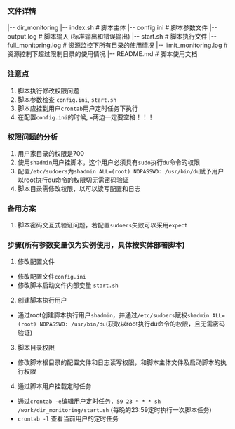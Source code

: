### 文件详情

|-- dir_monitoring
   |-- index.sh			# 脚本主体
   |-- config.ini		# 脚本参数文件
   |-- output.log		# 脚本输入 (标准输出和错误输出)
   |-- start.sh			# 脚本执行文件
   |-- full_monitoring.log	# 资源监控下所有目录的使用情况
   |-- limit_monitoring.log	# 资源控制下超过限制目录的使用情况
   |-- README.md		# 脚本使用文档


### 注意点

1. 脚本执行修改权限问题
2. 脚本参数检查 `config.ini`,  `start.sh`
3. 脚本应挂到用户`crontab`用户定时任务下执行
4. 在配置`config.ini`的时候, `=`两边一定要空格！！！

### 权限问题的分析

1. 用户家目录的权限是700
2. 使用`shadmin`用户挂脚本，这个用户必须具有`sudo`执行`du`命令的权限
3. 配置`/etc/sudoers`为`shadmin ALL=(root) NOPASSWD: /usr/bin/du`赋予用户以root执行du命令的权限切无需密码验证
4. 脚本目录需修改权限，以可以读写配置和日志


### 备用方案

1. 脚本密码交互式验证问题，若配置`sudoers`失败可以采用`expect`


### 步骤(所有参数变量仅为实例使用，具体按实体部署脚本)

1. 修改配置文件  

- 修改配置文件`config.ini`
- 修改脚本启动文件内部变量 `start.sh`


2. 创建脚本执行用户

- 通过root创建脚本执行用户`shadmin`，并通过`/etc/sudoers`赋权`shadmin ALL=(root) NOPASSWD: /usr/bin/du`(获取以root执行du命令的权限，且无需密码验证)


3. 脚本目录权限

- 修改脚本根目录的配置文件和日志读写权限，和脚本主体文件及启动脚本的执行权限


4. 通过脚本用户挂载定时任务

- 通过`crontab -e`编辑用户定时任务，`59 23 * * * sh /work/dir_monitoring/start.sh` (每晚的23:59定时执行一次脚本任务)
- `crontab -l` 查看当前用户的定时任务



